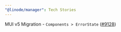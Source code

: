 ```yaml
---
"@linode/manager": Tech Stories
---
```


MUI v5 Migration - `Components > ErrorState` ([#9128](https://github.com/linode/manager/pull/9128))
